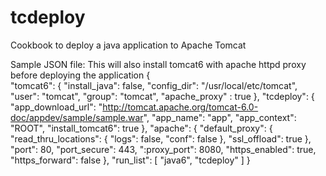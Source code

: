 tcdeploy
========

Cookbook to deploy a java application to Apache Tomcat

Sample JSON file:
This will also install tomcat6 with apache httpd proxy before deploying the application
{   
    "tomcat6": {
        "install_java": false,
        "config_dir": "/usr/local/etc/tomcat",
        "user": "tomcat",
        "group": "tomcat",
        "apache_proxy" : true
    },
    "tcdeploy": {
        "app_download_url": "http://tomcat.apache.org/tomcat-6.0-doc/appdev/sample/sample.war",
        "app_name": "app",
        "app_context": "ROOT",
        "install_tomcat6": true
    },
    "apache": {
        "default_proxy": {
            "read_thru_locations": {
                "logs": false,
                "conf": false
                },
            "ssl_offload": true
            },
            "port": 80,
            "port_secure": 443,
            ":proxy_port": 8080,
            "https_enabled": true,
            "https_forward": false
    },
    "run_list": [
        "java6",
        "tcdeploy"
    ]
}
